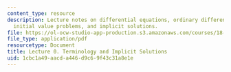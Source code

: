 ```yaml
---
content_type: resource
description: Lecture notes on differential equations, ordinary differential equations,
  initial value problems, and implicit solutions.
file: https://ol-ocw-studio-app-production.s3.amazonaws.com/courses/18-034-honors-differential-equations-spring-2009/1cbc1a49aacda446d9c69f43c31a8e1e_MIT18_034s09_lec0.pdf
file_type: application/pdf
resourcetype: Document
title: Lecture 0. Terminology and Implicit Solutions
uid: 1cbc1a49-aacd-a446-d9c6-9f43c31a8e1e
---
```

